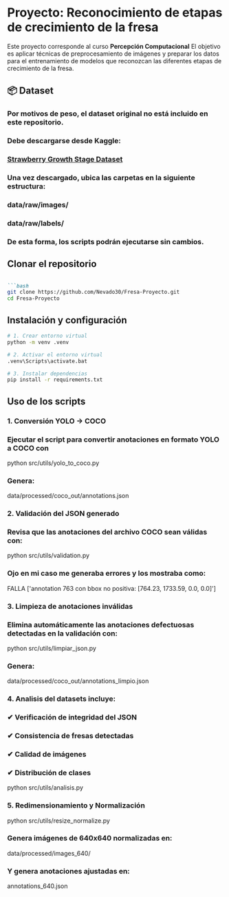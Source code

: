 # Proyecto: Reconocimiento de etapas de crecimiento de la fresa
Este proyecto corresponde al curso **Percepción Computacional** 
El objetivo es aplicar técnicas de preprocesamiento de imágenes y preparar los datos para el entrenamiento de modelos que reconozcan las diferentes etapas de crecimiento de la fresa.

## 📦 Dataset 

### Por motivos de peso, **el dataset original no está incluido en este repositorio**.  
### Debe descargarse desde Kaggle:
### [Strawberry Growth Stage Dataset](https://www.kaggle.com/datasets/kotameyan/strawberry-growth-stage-datasets)
### Una vez descargado, ubica las carpetas en la siguiente estructura:
### data/raw/images/
### data/raw/labels/
### De esta forma, los scripts podrán ejecutarse sin cambios.

## Clonar el repositorio  
```markdown

```bash
git clone https://github.com/Nevado30/Fresa-Proyecto.git
cd Fresa-Proyecto
```

## Instalación y configuración
```bash
# 1. Crear entorno virtual
python -m venv .venv

# 2. Activar el entorno virtual 
.venv\Scripts\activate.bat

# 3. Instalar dependencias
pip install -r requirements.txt
```
## Uso de los scripts
### 1. Conversión YOLO -> COCO
### Ejecutar el script para convertir anotaciones en formato YOLO a COCO con
python src/utils/yolo_to_coco.py
### Genera:
data/processed/coco_out/annotations.json

### 2. Validación del JSON generado
### Revisa que las anotaciones del archivo COCO sean válidas con:
python src/utils/validation.py
### Ojo en mi caso me generaba errores y los mostraba como:
FALLA ['annotation 763 con bbox no positiva: [764.23, 1733.59, 0.0, 0.0]']

### 3. Limpieza de anotaciones inválidas
### Elimina automáticamente las anotaciones defectuosas detectadas en la validación con:
python src/utils/limpiar_json.py
### Genera:
data/processed/coco_out/annotations_limpio.json

### 4. Analisis del datasets incluye: 
### ✔ Verificación de integridad del JSON
### ✔ Consistencia de fresas detectadas
### ✔ Calidad de imágenes
### ✔ Distribución de clases
python src/utils/analisis.py

### 5. Redimensionamiento y Normalización
python src/utils/resize_normalize.py
### Genera imágenes de 640x640 normalizadas en:
data/processed/images_640/
### Y genera anotaciones ajustadas en:
annotations_640.json